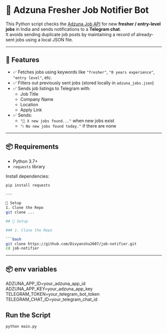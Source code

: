 # 🧠 Adzuna Fresher Job Notifier Bot

This Python script checks the [Adzuna Job API](https://developer.adzuna.com/overview) for new **fresher / entry-level jobs** in India and sends notifications to a **Telegram chat**.  
It avoids sending duplicate job posts by maintaining a record of already-sent jobs using a local JSON file.

---

## 🚀 Features

- ✅ Fetches jobs using keywords like `"fresher"`, `"0 years experience"`, `"entry level"`, etc.
- ✅ Filters out previously sent jobs (stored locally in `adzuna_jobs.json`)
- ✅ Sends job listings to Telegram with:
  - Job Title
  - Company Name
  - Location
  - Apply Link
- ✅ Sends:
  - `"🔔 X new jobs found..."` when new jobs exist
  - `"ℹ️ No new jobs found today."` if there are none

---

## 📦 Requirements

- Python 3.7+
- `requests` library

Install dependencies:

```bash
pip install requests

---

🔧 Setup
1. Clone the Repo
git clone ...

## 🔧 Setup

### 1. Clone the Repo

```bash
git clone https://github.com/Divyanshu2607/job-notifier.git
cd job-notifier
```
---
## 📦 env variables
ADZUNA_APP_ID=your_adzuna_app_id
ADZUNA_APP_KEY=your_adzuna_app_key
TELEGRAM_TOKEN=your_telegram_bot_token
TELEGRAM_CHAT_ID=your_telegram_chat_id

## Run the Script
```bash
python main.py
```
